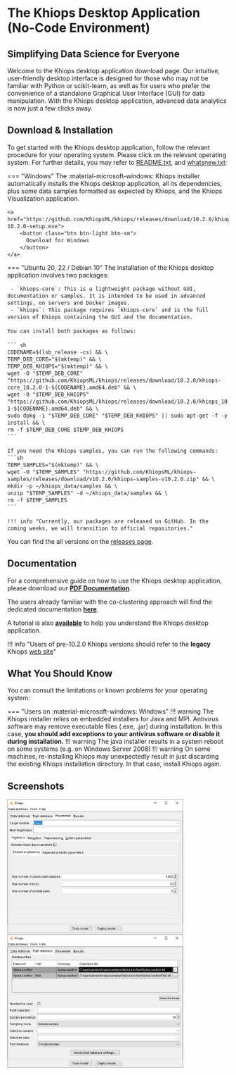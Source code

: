# The Khiops Desktop Application (No-Code Environment)

## Simplifying Data Science for Everyone

Welcome to the Khiops desktop application download page. Our intuitive, user-friendly desktop interface is designed for those who may not be familiar with Python or scikit-learn, as well as for users who prefer the convenience of a standalone Graphical User Interface (GUI) for data manipulation. With the Khiops desktop application, advanced data analytics is now just a few clicks away.



## Download & Installation

To get started with the Khiops desktop application, follow the relevant procedure for your operating system. Please click on the relevant operating system. For further details, you may refer to [README.txt][readme], and [whatsnew.txt][whatsnew]:

[releases]: https://github.com/KhiopsML/khiops/releases
[readme]: README.txt
[whatsnew]: whatsnewV10.1.txt


=== "Windows"
    The :material-microsoft-windows: Khiops installer automatically installs the Khiops desktop application, all its dependencies, plus some data samples formatted as expected by Khiops, and the Khiops Visualization application.

    <a href="https://github.com/KhiopsML/khiops/releases/download/10.2.0/khiops-10.2.0-setup.exe">
        <button class="btn btn-light btn-sm">
          Download for Windows
        </button>
    </a>

=== "Ubuntu 20, 22 / Debian 10"
    The installation of the Khiops desktop application involves two packages:
    
     - `khiops-core`: This is a lightweight package without GUI, documentation or samples. It is intended to be used in advanced settings, on servers and Docker images.
     - `khiops`: This package requires `khiops-core` and is the full version of Khiops containing the GUI and the documentation.

    You can install both packages as follows:
    
    ``` sh
    CODENAME=$(lsb_release -cs) && \
    TEMP_DEB_CORE="$(mktemp)" && \
    TEMP_DEB_KHIOPS="$(mktemp)" && \
    wget -O "$TEMP_DEB_CORE" "https://github.com/KhiopsML/khiops/releases/download/10.2.0/khiops-core_10.2.0-1-${CODENAME}.amd64.deb" && \
    wget -O "$TEMP_DEB_KHIOPS" "https://github.com/KhiopsML/khiops/releases/download/10.2.0/khiops_10.2.0-1-${CODENAME}.amd64.deb" && \
    sudo dpkg -i "$TEMP_DEB_CORE" "$TEMP_DEB_KHIOPS" || sudo apt-get -f -y install && \
    rm -f $TEMP_DEB_CORE $TEMP_DEB_KHIOPS
    ```

    If you need the Khiops samples, you can run the following commands:
    ```sh
    TEMP_SAMPLES="$(mktemp)" && \
    wget -O "$TEMP_SAMPLES" "https://github.com/KhiopsML/khiops-samples/releases/download/v10.2.0/khiops-samples-v10.2.0.zip" && \
    mkdir -p ~/khiops_data/samples && \
    unzip "$TEMP_SAMPLES" -d ~/khiops_data/samples && \
    rm -f $TEMP_SAMPLES
    ```

    !!! info "Currently, our packages are released on GitHub. In the coming weeks, we will transition to official repositories."

You can find the all versions on the [releases page][releases].

## Documentation
For a comprehensive guide on how to use the Khiops desktop application, please download our [**PDF Documentation**][Documentation]. 

The users already familiar with the co-clustering approach will find the dedicated documentation [**here**][coclustering].

[Documentation]: KhiopsGuide.pdf
[coclustering]: KhiopsCoclusteringGuide.pdf

A tutorial is also [**available**][tutorial] to help you understand the Khiops desktop application.

[tutorial]: KhiopsTutorial.pdf

!!! info "Users of pre-10.2.0 Khiops versions should refer to the **legacy** Khiops [web site][khiopslegacy]"

[khiopslegacy]: https://khiops.tech.orange

## What You Should Know

You can consult the limitations or known problems for your operating system:

=== "Users on :material-microsoft-windows: Windows"
    !!! warning 
        The Khiops installer relies on embedded installers for Java and MPI. Antivirus software may remove executable files (.exe, .jar) during installation. In this case, **you should add exceptions to your antivirus software or disable it during installation.** 
    !!! warning 
        The java installer results in a system reboot on some systems (e.g. on Windows Server 2008)
    !!! warning
        On some machines, re-installing Khiops may unexpectedly result in just discarding the existing Khiops installation directory. In that case, install Khiops again.
    

## Screenshots 

<div class="text-center">
    <img style="max-width:400px; width: -webkit-fill-available; display: inline-block;" src="/assets/images/feature_eng_pane.png">
    <img style="max-width:400px; width: -webkit-fill-available; display: inline-block;" src="/assets/images/database_pane.png">
</div>
